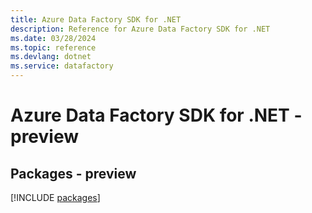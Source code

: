 ```yaml
---
title: Azure Data Factory SDK for .NET
description: Reference for Azure Data Factory SDK for .NET
ms.date: 03/28/2024
ms.topic: reference
ms.devlang: dotnet
ms.service: datafactory
---
```

# Azure Data Factory SDK for .NET - preview
## Packages - preview
[!INCLUDE [packages](data-factory-index.md)]